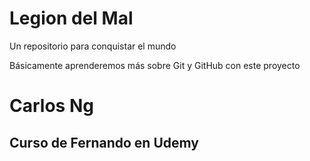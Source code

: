 # Legion del Mal
Un repositorio para conquistar el mundo

Básicamente aprenderemos más sobre Git y GitHub con este proyecto


# Carlos Ng


## Curso de Fernando en Udemy
